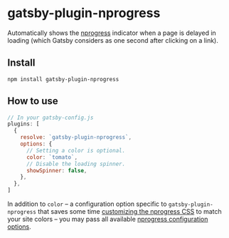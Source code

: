 # gatsby-plugin-nprogress

Automatically shows the [nprogress](http://ricostacruz.com/nprogress/) indicator
when a page is delayed in loading (which Gatsby considers as one second after
clicking on a link).

## Install

`npm install gatsby-plugin-nprogress`

## How to use

```javascript
// In your gatsby-config.js
plugins: [
  {
    resolve: `gatsby-plugin-nprogress`,
    options: {
      // Setting a color is optional.
      color: `tomato`,
      // Disable the loading spinner.
      showSpinner: false,
    },
  },
]
```

In addition to `color` – a configuration option specific to
`gatsby-plugin-nprogress` that saves some time
[customizing the nprogress CSS](https://github.com/rstacruz/nprogress#customization)
to match your site colors – you may pass all available
[nprogress configuration options](https://github.com/rstacruz/nprogress#configuration).
